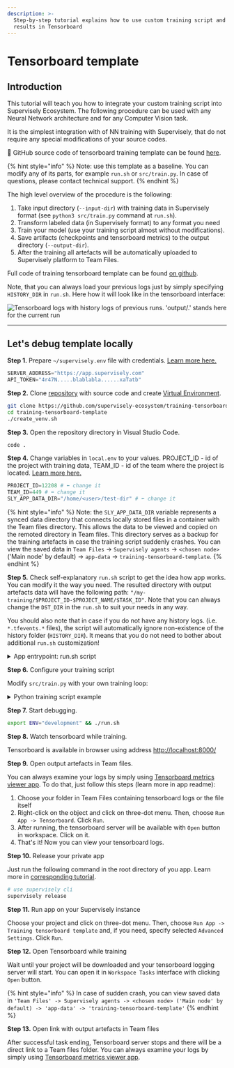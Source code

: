 ```yaml
---
description: >-
  Step-by-step tutorial explains how to use custom training script and log
  results in Tensorboard
---
```


# Tensorboard template

## Introduction

This tutorial will teach you how to integrate your custom training script into Supervisely Ecosystem. The following procedure can be used with any Neural Network architecture and for any Computer Vision task.

It is the simplest integration with of NN training with Supervisely, that do not require any special modifications of your source codes.

📗 GitHub source code of tensorboard training template can be found [here](https://github.com/supervisely-ecosystem/training-tensorboard-template).

{% hint style="info" %}
Note: use this template as a baseline. You can modify any of its parts, for example `run.sh` or `src/train.py`. In case of questions, please contact technical support.
{% endhint %}

The high level overview of the procedure is the following:

1. Take input directory (`--input-dir`) with training data in Supervisely format (see `python3 src/train.py` command at `run.sh`).
2. Transform labeled data (in Supervisely format) to any format you need
3. Train your model (use your training script almost without modifications).
4. Save artifacts (checkpoints and tensorboard metrics) to the output directory (`--output-dir`).
5. After the training all artefacts will be automatically uploaded to Supervisely platform to Team Files.

Full code of training tensorboard template can be found [on github](https://github.com/supervisely-ecosystem/training-tensorboard-template).

Note, that you can always load your previous logs just by simply specifying `HISTORY_DIR` in `run.sh`. Here how it will look like in the tensorboard interface:

![Tensorboard logs with history logs of previous runs. 'output/.' stands here for the current run](https://user-images.githubusercontent.com/78355358/236162006-5dceeb9a-39fa-46a7-9834-eb5c4c1cba89.gif)

***

## Let's debug template locally

**Step 1.** Prepare `~/supervisely.env` file with credentials. [Learn more here.](../../../getting-started/basics-of-authentication.md#use-.env-file-recommended)

```python
SERVER_ADDRESS="https://app.supervisely.com"
API_TOKEN="4r47N.....blablabla......xaTatb" 
```

**Step 2.** Clone [repository](https://github.com/supervisely-ecosystem/training-tensorboard-template) with source code and create [Virtual Environment](https://docs.python.org/3/library/venv.html).

```bash
git clone https://github.com/supervisely-ecosystem/training-tensorboard-template
cd training-tensorboard-template
./create_venv.sh
```

**Step 3.** Open the repository directory in Visual Studio Code.

```bash
code .
```

**Step 4.** Change variables in `local.env` to your values. PROJECT\_ID - id of the project with training data, TEAM\_ID - id of the team where the project is located. [Learn more here.](../../../getting-started/environment-variables.md)

```python
PROJECT_ID=12208 # ⬅️ change it
TEAM_ID=449 # ⬅️ change it
SLY_APP_DATA_DIR="/home/<user>/test-dir" # ⬅️ change it
```

{% hint style="info" %}
Note: the `SLY_APP_DATA_DIR` variable represents a synced data directory that connects locally stored files in a container with the Team files directory. This allows the data to be viewed and copied on the remoted directory in Team files. This directory serves as a backup for the training artefacts in case the training script suddenly crashes. You can view the saved data in `Team Files` -> `Supervisely agents` -> `<chosen node>` ('Main node' by default) -> `app-data` -> `training-tensorboard-template`.
{% endhint %}

**Step 5.** Check self-explanatory `run.sh` script to get the idea how app works. You can modify it the way you need. The resulted directory with output artefacts data will have the following path: `"/my-training/$PROJECT_ID-$PROJECT_NAME/$TASK_ID"`. Note that you can always change the `DST_DIR` in the `run.sh` to suit your needs in any way.

You should also note that in case if you do not have any history logs. (i.e. `*.tfevents.*` files), the script will automatically ignore non-existence of the history folder (`HISTORY_DIR`). It means that you do not need to bother about additional `run.sh` customization!

<details>

<summary>App entrypoint: run.sh script</summary>

```bash
# !/bin/bash
set -e # This will cause the python script to exit immediately if any command exits with a non-zero status.

if [ "$ENV" = "development" ]
then
    source ~/supervisely.env 
    source local.env 
    export SERVER_ADDRESS 
    export API_TOKEN
fi 

INPUT_DIR_LOCAL="/tmp/training_data/"                   # local training data
OUTPUT_DIR_LOCAL="$SLY_APP_DATA_DIR/output/"            # local output artefacts data
# Note: variable $SLY_APP_DATA_DIR is for synced_data_dir which mirrors artefacts data on teamfiles
PROJECT_NAME=$(supervisely project get-name -id $PROJECT_ID)
HISTORY_DIR="/my-training/"                             # teamfiles history logs data
HISTORY_DIR_LOCAL="$SLY_APP_DATA_DIR/history/"          # local history logs data
DST_DIR="/my-training/$PROJECT_ID-$PROJECT_NAME/$TASK_ID" # teamfiles destination directory for output artefacts data

# download project 
supervisely project download -id $PROJECT_ID --dst $INPUT_DIR_LOCAL

# download history artefacts
supervisely teamfiles download -id $TEAM_ID --src "$HISTORY_DIR" --dst "$HISTORY_DIR_LOCAL" --filter ".tfevents." -i

# run tensorboard
nohup tensorboard --logdir_spec output:"$OUTPUT_DIR_LOCAL",history:"$HISTORY_DIR_LOCAL" --port 8000 --host 0.0.0.0 --reload_multifile=true --load_fast=false --path_prefix=$BASE_URL &> output & sleep 5 

# training script
python3 src/train.py --input-dir "$INPUT_DIR_LOCAL" --output-dir "$OUTPUT_DIR_LOCAL"

# upload artefacts
supervisely teamfiles upload -id $TEAM_ID --src "$OUTPUT_DIR_LOCAL" --dst "$DST_DIR"
# set final Team files dir in Workspace tasks
supervisely task set-output-dir -id $TASK_ID --team-id $TEAM_ID  --dir "$DST_DIR"

# cleaning the space on agent
echo "Deleting "$SLY_APP_DATA_DIR" contents"
rm -rf "$SLY_APP_DATA_DIR/*"
```

</details>

**Step 6.** Configure your training script

Modify `src/train.py` with your own training loop:

<details>

<summary>Python training script example</summary>

```python

import argparse
import os
import time
import random
import torch
from torch.utils.tensorboard import SummaryWriter
import supervisely as sly


def train(input_dir: str, output_dir: str) -> None:
    """
    train model on input_dir, log metrics to tensorboard, save artefacts to output_dir
    """

    print(f"Input directory with training data: {input_dir}")
    # hint: transform data in supervisely format to the format your training script understands

    print(f"Training started, artefacts will be saved to {output_dir} ...")
    os.makedirs(output_dir, exist_ok=True)

    # Start a TensorBoard writer
    writer = SummaryWriter(output_dir)

    iters = 150
    steepness = random.uniform(0.1, 10.0)
    progress = sly.Progress(message="Training...", total_cnt=iters)
    for step in range(iters):
        time.sleep(0.1)  # imitates training process
        loss = 1.0 / (steepness * (step + 1))

        print(f"Step [{step}]: loss={loss:.4f}")
        writer.add_scalar("Loss", loss, step)  # Log smth to TensorBoard

        # save fake checkpoint every 30 iterations
        if step != 0 and step % 30 == 0:
            torch.save(
                {"iter": step, "model_state_dict": {"a": "b"}, "loss": loss},
                os.path.join(output_dir, f"{step:05d}.pt"),
            )

        progress.iter_done_report()  # log to view progress bar in Supervisely

    # Close the TensorBoard writer
    writer.close()
    print("Training finished")


if __name__ == "__main__":
    parser = argparse.ArgumentParser(description="Training tensorboard template")
    parser.add_argument("--input-dir", "-i", required=True, help="Input dir with training data")
    parser.add_argument("--output-dir", "-o", required=True, help="Dir for training artefacts")

    args = parser.parse_args()
    train(args.input_dir, args.output_dir)

```

</details>

**Step 7.** Start debugging.

```bash
export ENV="development" && ./run.sh
```

**Step 8.** Watch tensorboard while training.

Tensorboard is available in browser using address [http://localhost:8000/](http://localhost:8000/)

**Step 9.** Open output artefacts in Team files.

You can always examine your logs by simply using [Tensorboard metrics viewer app](https://ecosystem.supervisely.com/apps/tensorboard-logs-viewer). To do that, just follow this steps (learn more in app readme):

1. Choose your folder in Team Files containing tensorboard logs or the file itself
2. Right-click on the object and click on three-dot menu. Then, choose `Run App -> Tensorboard`. Click `Run`.
3. After running, the tensorboard server will be available with `Open` button in workspace. Click on it.
4. That's it! Now you can view your tensorboard logs.

**Step 10.** Release your private app

Just run the following command in the root directory of you app. Learn more in [corresponding tutorial](../../basics/add-private-app.md).

```bash
# use supervisely cli
supervisely release
```

**Step 11.** Run app on your Supervisely instance

Choose your project and click on three-dot menu. Then, choose `Run App -> Training tensorboard template` and, if you need, specify selected `Advanced Settings`. Click `Run`.

**Step 12.** Open Tensorboard while training

Wait until your project will be downloaded and your tensorboard logging server will start. You can open it in `Workspace Tasks` interface with clicking `Open` button.

{% hint style="info" %}
In case of sudden crash, you can view saved data in `'Team Files' -> Supervisely agents -> <chosen node> ('Main node' by default) -> 'app-data' -> 'training-tensorboard-template'`
{% endhint %}

**Step 13.** Open link with output artefacts in Team files

After successful task ending, Tensorboard server stops and there will be a direct link to a Team files folder. You can always examine your logs by simply using [Tensorboard metrics viewer app](https://ecosystem.supervisely.com/apps/tensorboard-logs-viewer).
